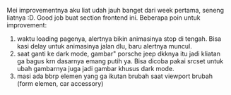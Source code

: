 Mei improvementnya aku liat udah jauh banget dari week pertama, seneng liatnya :D. Good job buat section frontend ini.
Beberapa poin untuk improvement:
1. waktu loading pagenya, alertnya bikin animasinya stop di tengah. Bisa kasi delay untuk animasinya jalan dlu, baru alertnya muncul.
2. saat ganti ke dark mode, gambar" porsche jeep dkknya itu jadi kliatan ga bagus krn dasarnya emang putih ya. Bisa dicoba pakai srcset untuk ubah gambarnya juga jadi gambar khusus dark mode.
3. masi ada bbrp elemen yang ga ikutan brubah saat viewport brubah (form elemen, car accessory)